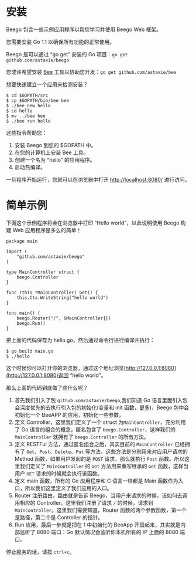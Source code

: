 # 安装

Beego 包含一些示例应用程序以帮您学习并使用 Beego Web 框架。

您需要安装 Go 1.1 以确保所有功能的正常使用。

Beego 是可以通过 “go get” 安装的 Go 项目：`go get github.com/astaxie/beego`

您或许希望安装 [Bee](/docs/Reference_BeeTool) 工具以协助您开发：`go get github.com/astaxie/bee`

想要快速建立一个应用来检测安装？

	$ cd $GOPATH/src
	$ cp $GOPATH/bin/bee bee
	$ ./bee new hello
	$ cd hello
	$ mv ../bee bee
	$ ./bee run hello

这些指令帮助您：

1. 安装 Beego 到您的 $GOPATH 中。
2. 在您的计算机上安装 Bee 工具。
3. 创建一个名为 “hello” 的应用程序。
4. 启动热编译。

一旦程序开始运行，您就可以在浏览器中打开 [http://localhost:8080/](http://localhost:8080/) 进行访问。

# 简单示例

下面这个示例程序将会在浏览器中打印 “Hello world”，以此说明使用 Beego 构建 Web 应用程序是多么的简单！

	package main
	
	import (
		"github.com/astaxie/beego"
	)
	
	type MainController struct {
		beego.Controller
	}
	
	func (this *MainController) Get() {
		this.Ctx.WriteString("hello world")
	}
	
	func main() {
		beego.Router("/", &MainController{})
		beego.Run()
	}

把上面的代码保存为 hello.go，然后通过命令行进行编译并执行：

	$ go build main.go
	$ ./hello

这个时候你可以打开你的浏览器，通过这个地址浏览[http://127.0.0.1:8080](http://127.0.0.1:8080)返回 “hello world”。

那么上面的代码到底做了些什么呢？

1. 首先我们引入了包 `github.com/astaxie/beego`,我们知道 Go 语言里面引入包会深度优先的去执行引入包的初始化(变量和 init 函数，[更多](https://github.com/astaxie/build-web-application-with-golang/blob/master/ebook/02.3.md#maininit))，Beego 包中会初始化一个 BeeAPP 的应用，初始化一些参数。
2. 定义 Controller，这里我们定义了一个 struct 为`MainController`，充分利用了 Go 语言的组合的概念，匿名包含了 `beego.Controller`，这样我们的 `MainController` 就拥有了 `beego.Controller` 的所有方法。
3. 定义 RESTFul 方法，通过匿名组合之后，其实目前的 `MainController` 已经拥有了 `Get`、`Post`、`Delete`、`Put` 等方法，这些方法是分别用来对应用户请求的 Method 函数，如果用户发起的是 `POST` 请求，那么就执行 `Post` 函数。所以这里我们定义了 `MainController` 的 `Get` 方法用来重写继承的 `Get` 函数，这样当用户 `GET` 请求的时候就会执行该函数。
4. 定义 main 函数，所有的 Go 应用程序和 C 语言一样都是 Main 函数作为入口，所以我们这里定义了我们应用的入口。
5. Router 注册路由，路由就是告诉 Beego，当用户来请求的时候，该如何去调用相应的 Controller，这里我们注册了请求 `/` 的时候，请求到 `MainController`。这里我们需要知道，Router 函数的两个参数函数，第一个是路径，第二个是 Controller 的指针。
6. Run 应用，最后一步就是把在 1 中初始化的 BeeApp 开启起来，其实就是内部监听了 8080 端口：Go 默认情况会监听你本机所有的 IP 上面的 8080 端口。

停止服务的话，请按 `ctrl+c`。